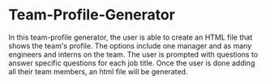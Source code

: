 # Team-Profile-Generator

In this team-profile generator, the user is able to create an HTML file that shows the team's profile. The options include one manager and as many engineers and interns on the team. The user is prompted with questions to answer specific questions for each job title. Once the user is done adding all their team members, an html file will be generated.
